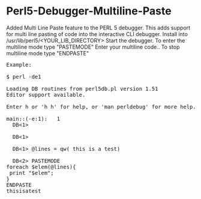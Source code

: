 # Perl5-Debugger-Multiline-Paste
Added Multi Line Paste feature to the PERL 5 debugger.
This adds support for multi line pasting of code into the interactive CLI debugger.
Install into /usr/lib/perl5/<YOUR_LIB_DIRECTORY>
Start the debugger.
To enter the multiline mode type   "PASTEMODE"
 Enter your multiline code..
To stop multiline mode type "ENDPASTE"
<pre>
Example:

$ perl -de1

Loading DB routines from perl5db.pl version 1.51
Editor support available.

Enter h or 'h h' for help, or 'man perldebug' for more help.

main::(-e:1):   1
  DB<1>

  DB<1>

  DB<1> @lines = qw( this is a test)

  DB<2> PASTEMODE
foreach $elem(@lines){
 print "$elem";
}
ENDPASTE
thisisatest





